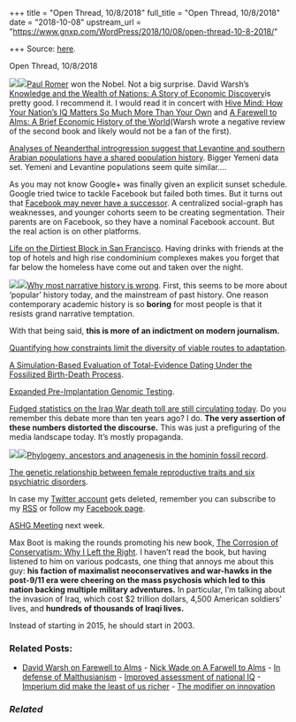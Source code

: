 +++
title = "Open Thread, 10/8/2018"
full_title = "Open Thread, 10/8/2018"
date = "2018-10-08"
upstream_url = "https://www.gnxp.com/WordPress/2018/10/08/open-thread-10-8-2018/"

+++
Source: [here](https://www.gnxp.com/WordPress/2018/10/08/open-thread-10-8-2018/).

Open Thread, 10/8/2018

[![](https://i0.wp.com/www.gnxp.com/WordPress/wp-content/uploads/2018/05/knowledgeandwealthofnations.jpeg?resize=182%2C277&ssl=1)![](https://i0.wp.com/www.gnxp.com/WordPress/wp-content/uploads/2018/05/knowledgeandwealthofnations.jpeg?resize=182%2C277&ssl=1)](https://www.amazon.com/exec/obidos/ASIN/0393329887/geneexpressio-20/ref=as_at/?imprToken=JQJAmh2n.wcxw2yuPDOeOg&slotNum=21&creativeASIN=0878933085&linkCode=w61&imprToken=QiG2bf7fc5-czG6VLZ9cSg&slotNum=164)[Paul Romer](https://marginalrevolution.com/marginalrevolution/2018/10/paul-romer-won-nobel-prize-economics.html) won the Nobel. Not a big surprise. David Warsh’s [Knowledge and the Wealth of Nations: A Story of Economic Discovery](https://www.amazon.com/exec/obidos/ASIN/0393329887/geneexpressio-20/ref=as_at/?imprToken=JQJAmh2n.wcxw2yuPDOeOg&slotNum=21&creativeASIN=0878933085&linkCode=w61&imprToken=QiG2bf7fc5-czG6VLZ9cSg&slotNum=164)is pretty good. I recommend it. I would read it in concert with [Hive Mind: How Your Nation’s IQ Matters So Much More Than Your Own](https://www.amazon.com/exec/obidos/ASIN/150360067X/geneexpressio-20/ref=as_at/?imprToken=JQJAmh2n.wcxw2yuPDOeOg&slotNum=21&creativeASIN=0878933085&linkCode=w61&imprToken=QiG2bf7fc5-czG6VLZ9cSg&slotNum=164) and [A Farewell to Alms: A Brief Economic History of the World](https://www.amazon.com/exec/obidos/ASIN/0691141282/geneexpressio-20/ref=as_at/?imprToken=JQJAmh2n.wcxw2yuPDOeOg&slotNum=21&creativeASIN=0878933085&linkCode=w61&imprToken=QiG2bf7fc5-czG6VLZ9cSg&slotNum=164)(Warsh wrote a negative review of the second book and likely would not be a fan of the first).

[Analyses of Neanderthal introgression suggest that Levantine and southern Arabian populations have a shared population history](https://www.biorxiv.org/content/early/2018/10/08/438390). Bigger Yemeni data set. Yemeni and Levantine populations seem quite similar….

As you may not know Google+ was finally given an explicit sunset schedule. Google tried twice to tackle Facebook but failed both times. But it turns out that [Facebook may never have a successor](https://twitter.com/mims/status/1049397507325800449). A centralized social-graph has weaknesses, and younger cohorts seem to be creating segmentation. Their parents are on Facebook, so they have a nominal Facebook account. But the real action is on other platforms.

[Life on the Dirtiest Block in San Francisco](https://www.nytimes.com/2018/10/08/us/san-francisco-dirtiest-street-london-breed.html). Having drinks with friends at the top of hotels and high rise condominium complexes makes you forget that far below the homeless have come out and taken over the night.

[![](https://i0.wp.com/www.gnxp.com/WordPress/wp-content/uploads/2018/10/howhistorygetsthingswrong.jpeg?resize=184%2C273&ssl=1)![](https://i0.wp.com/www.gnxp.com/WordPress/wp-content/uploads/2018/10/howhistorygetsthingswrong.jpeg?resize=184%2C273&ssl=1)](https://www.amazon.com/exec/obidos/ASIN/0262038579/geneexpressio-20/ref=as_at/?imprToken=wNbFHVo-cZPIo0YPoiZbhw&slotNum=21&creativeASIN=0878933085&linkCode=w61&imprToken=QiG2bf7fc5-czG6VLZ9cSg&slotNum=164)[Why most narrative history is wrong](https://www.salon.com/2018/10/07/why-most-narrative-history-is-wrong/). First, this seems to be more about ‘popular’ history today, and the mainstream of past history. One reason contemporary academic history is so **boring** for most people is that it resists grand narrative temptation.

With that being said, **this is more of an indictment on modern journalism.**

[Quantifying how constraints limit the diversity of viable routes to adaptation](https://journals.plos.org/plosgenetics/article?id=10.1371/journal.pgen.1007717).

[A Simulation-Based Evaluation of Total-Evidence Dating Under the Fossilized Birth-Death Process](https://www.biorxiv.org/content/early/2018/10/07/436303).

[Expanded Pre-Implantation Genomic Testing](https://genomicprediction.com/epgt/).

[Fudged statistics on the Iraq War death toll are still circulating today](https://theconversation.com/fudged-statistics-on-the-iraq-war-death-toll-are-still-circulating-today-93975). Do you remember this debate more than ten years ago? I do. **The very assertion of these numbers distorted the discourse.** This was just a prefiguring of the media landscape today. It’s mostly propaganda.

[![](https://i0.wp.com/www.gnxp.com/WordPress/wp-content/uploads/2018/10/corrosionofconservatism.jpeg?resize=182%2C277&ssl=1)![](https://i0.wp.com/www.gnxp.com/WordPress/wp-content/uploads/2018/10/corrosionofconservatism.jpeg?resize=182%2C277&ssl=1)](https://www.amazon.com/exec/obidos/ASIN/1631495674/geneexpressio-20/ref=as_at/?imprToken=JQJAmh2n.wcxw2yuPDOeOg&slotNum=21&creativeASIN=0878933085&linkCode=w61&imprToken=QiG2bf7fc5-czG6VLZ9cSg&slotNum=164)[Phylogeny, ancestors and anagenesis in the hominin fossil record](https://www.biorxiv.org/content/early/2018/10/05/434894).

[The genetic relationship between female reproductive traits and six psychiatric disorders](https://www.biorxiv.org/content/early/2018/10/03/433946).

In case my [Twitter account](https://twitter.com/razibkhan) gets deleted, remember you can subscribe to my [RSS](http://feeds.feedburner.com/RazibKhansTotalFeed) or follow my [Facebook page](https://www.facebook.com/razibkkhanDNA/).

[ASHG Meeting](http://www.ashg.org/2018meeting/) next week.

Max Boot is making the rounds promoting his new book, [The Corrosion of Conservatism: Why I Left the Right](https://www.amazon.com/exec/obidos/ASIN/1631495674/geneexpressio-20/ref=as_at/?imprToken=JQJAmh2n.wcxw2yuPDOeOg&slotNum=21&creativeASIN=0878933085&linkCode=w61&imprToken=QiG2bf7fc5-czG6VLZ9cSg&slotNum=164). I haven’t read the book, but having listened to him on various podcasts, one thing that annoys me about this guy: **his faction of maximalist neoconservatives and war-hawks in the post-9/11 era were cheering on the mass psychosis which led to this nation backing multiple military adventures.** In particular, I’m talking about the invasion of Iraq, which cost \$2 trillion dollars, 4,500 American soldiers’ lives, and **hundreds of thousands of Iraqi lives.**

Instead of starting in 2015, he should start in 2003.

### Related Posts:

- [David Warsh on Farewell to
  Alms](https://www.gnxp.com/WordPress/2007/08/14/david-warsh-on-farewell-to-alms/) - [Nick Wade on A Farwell to
  Alms](https://www.gnxp.com/WordPress/2007/08/06/nick-wade-on-a-farwell-to-alms/) - [In defense of
  Malthusianism](https://www.gnxp.com/WordPress/2009/01/17/in-defense-of-malthusianism/) - [Improved assessment of national
  IQ](https://www.gnxp.com/WordPress/2007/04/29/improved-assessment-of-national-iq/) - [Imperium did make the least of us
  richer](https://www.gnxp.com/WordPress/2018/06/30/imperium-did-make-the-least-of-us-richer/) - [The modifier on
  innovation](https://www.gnxp.com/WordPress/2009/07/20/the-modifier-on-innovation/)

### *Related*

[](https://www.addtoany.com/add_to/facebook?linkurl=https%3A%2F%2Fwww.gnxp.com%2FWordPress%2F2018%2F10%2F08%2Fopen-thread-10-8-2018%2F&linkname=Open%20Thread%2C%2010%2F8%2F2018 "Facebook")[](https://www.addtoany.com/add_to/twitter?linkurl=https%3A%2F%2Fwww.gnxp.com%2FWordPress%2F2018%2F10%2F08%2Fopen-thread-10-8-2018%2F&linkname=Open%20Thread%2C%2010%2F8%2F2018 "Twitter")[](https://www.addtoany.com/add_to/email?linkurl=https%3A%2F%2Fwww.gnxp.com%2FWordPress%2F2018%2F10%2F08%2Fopen-thread-10-8-2018%2F&linkname=Open%20Thread%2C%2010%2F8%2F2018 "Email")[](https://www.addtoany.com/share)
